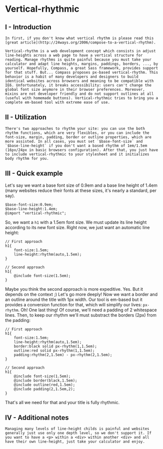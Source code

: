 Vertical-rhythmic
=================

I - Introduction
----------------

	In first, if you don't know what vertical rhythm is please read this [great article](http://24ways.org/2006/compose-to-a-vertical-rhythm).

	Vertical-rhythm is a web development concept which consists in adjust line-heights across a web page to have a vertical structure for reading. Manage rhythms is quite painful because you must take your calculator and adapt line heights, margins, paddings, borders, ..., by yourself. Hopefully, Compass, a great Sass framework, provides support for that stuff. But... Compass proposes px-based vertical-rhythm. This behavior is a habit of many developers and designers to build identical websites across browsers and meaning to be compatible with IE6. Unfortunately, it breaks accessibility: users can't change the global font size anymore in their browser preferences. Moreover, mixins are not developer friendly and do not support outlines at all (useful with homemade buttons). Vertical-rhythmic tries to bring you a complete em-based tool with extreme ease of use.

II - Utilization
----------------

	There's two approaches to rhythm your site: you can use the both rhythm functions, which are very flexibles, or you can include the font-size, margin, padding, border or outline properties, which are more assisted. In all cases, you must set `$base-font-size` and `$base-line-height` if you don't want a based rhythm of 1em/1.5em (16px/24px in basic browsers configuration). After that, you just have to include vertical-rhythmic to your stylesheet and it initializes body rhythm for you.

III - Quick example
-------------------

Let's say we want a base font size of 0.9em and a base line height of 1.4em (many websites reduce their fonts at these sizes, it's nearly a standard, per say).

	$base-font-size:0.9em;
	$base-line-height:1.4em;
	@import "vertical-rhythmic";

So, we want a `h1` with a 1.5em font size. We must update its line height according to its new font size. Right now, we just want an automatic line height:

	// First approach
	h1{
		font-size:1.5em;
		line-height:rhythm(auto,1.5em);
	}

	// Second approach
	h1{
		@include font-size(1.5em);
	}

Maybe you think the second approach is more expeditive. Yes. But it depends on the context ;) Let's go more deeply! Now we want a border and an outline around the title with 1px width. Our tool is em-based but it provides a conversion function for that, which will simplify our lives: `px-rhythm`. Oh! One last thing! Of course, we'll need a padding of 2 whitespace lines. Then, to keep our rhythm we'll must substract the borders (2px) from the padding:

	// First approach
	h1{
		font-size:1.5em;
		line-height:rhythm(auto,1.5em);
		border:black solid px-rhythm(1,1.5em);
		outline:red solid px-rhythm(1,1.5em);
		padding:rhythm(2,1.5em) - px-rhythm(2,1.5em);
	}

	// Second approach
	h1{
		@include font-size(1.5em);
		@include border(black,1.5em);
		@include outline(red,1.5em);
		@include padding(2,1.5em,2);
	}

That's all we need for that and your title is fully rhythmic.

IV - Additional notes
---------------------

	Managing many levels of line-height childs is painful and websites generally just use only one depth level, so we don't support it. If you want to have a <p> within a <div> within another <div> and all have their own line-height, just take your calculator and enjoy.